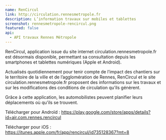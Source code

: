 ```yaml
---
name: RenCircul
link: http://circulation.rennesmetropole.fr
description: L’information travaux sur mobiles et tablettes
screenshot: rennesmetropole-rencircul.png
featured: false
api:
  - API travaux Rennes Métropole
---
```


RenCircul, application issue du site internet circulation.rennesmetropole.fr est désormais disponible, permettant sa consultation depuis les smartphones et tablettes numériques (Apple et Android).

Actualisés quotidiennement pour tenir compte de l’impact des chantiers sur le territoire de la ville et de l’agglomération de Rennes, RenCircul et le site circulation.rennesmetropole.fr proposent des informations sur les travaux et sur les modifications des conditions de circulation qu’ils génèrent.

Grâce à cette application, les automobilistes peuvent planifier leurs déplacements où qu’ils se trouvent.

Télécharger pour Androïd : https://play.google.com/store/apps/details?id=air.com.rennes.rencircul

Télécharger pour iOS : https://itunes.apple.com/fr/app/rencircul/id735128367?mt=8
